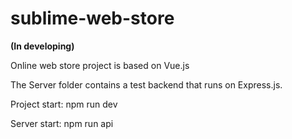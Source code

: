 # sublime-web-store
<b>(In developing)</b>

Online web store project is based on Vue.js

The Server folder contains a test backend that runs on Express.js.

Project start: npm run dev

Server start: npm run api
